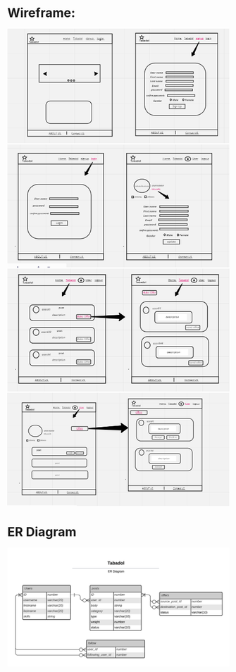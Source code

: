 # Wireframe:

![](assets/1.png)
![](assets/2.png)
![](assets/3.png)
![](assets/4.png)

# ER Diagram
![](assets/ERD.png)
